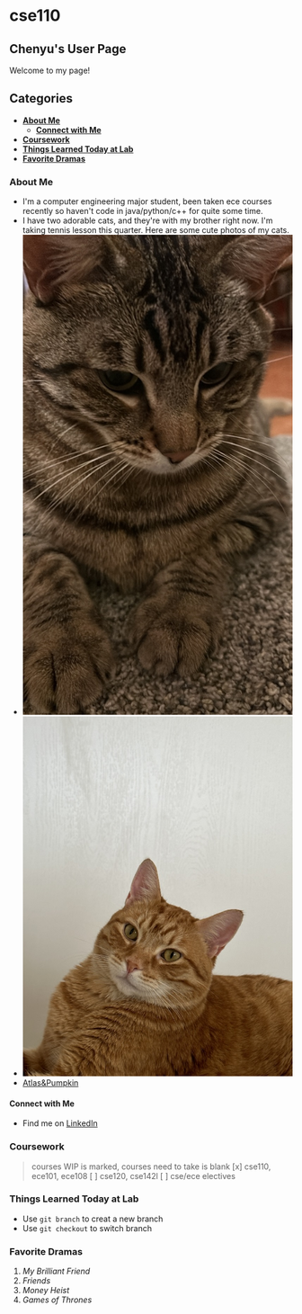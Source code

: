# cse110
## Chenyu's User Page
Welcome to my page!

## Categories
- **[About Me](https://chenyutang98.github.io/cse110/#about-me)**
  -  **[Connect with Me](https://chenyutang98.github.io/cse110/#connect-with-me)**
- **[Coursework](https://chenyutang98.github.io/cse110/#coursework)**
- **[Things Learned Today at Lab](https://chenyutang98.github.io/cse110/#things-learned-today-at-lab)**
- **[Favorite Dramas](https://chenyutang98.github.io/cse110/#favorite-dramas)**

### About Me
- I'm a computer engineering major student, been taken ece courses recently so haven't code in java/python/c++ for quite some time.
- I have two adorable cats, and they're with my brother right now. I'm taking tennis lesson this quarter. Here are some cute photos of my cats.
- ![image](atlas.jpeg)
- ![image](pumpkin.jpeg)
- [Atlas&Pumpkin](./B53678ED-20BB-453E-95B7-57636453CFC0_1_105_c.jpeg)

#### Connect with Me
- Find me on [LinkedIn](https://www.linkedin.com/in/chenyu-tang-tang9817)

### Coursework
>courses WIP is marked, courses need to take is blank
[x] cse110, ece101, ece108
[ ] cse120, cse142l
[ ] cse/ece electives

### Things Learned Today at Lab
- Use `git branch` to creat a new branch
- Use `git checkout` to switch branch

### Favorite Dramas
1. _My Brilliant Friend_
2. _Friends_
3. _Money Heist_
4. _Games of Thrones_

